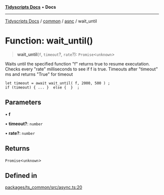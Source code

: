 [**Tidyscripts Docs**](../../../../../README.md) • **Docs**

***

[Tidyscripts Docs](../../../../../globals.md) / [common](../../../README.md) / [asnc](../README.md) / wait\_until

# Function: wait\_until()

> **wait\_until**(`f`, `timeout`?, `rate`?): `Promise`\<`unknown`\>

Waits until the specified function "f" returns true to resume executation.
Checks every "rate" milliseconds to see if f is true. 
Timeouts after "timeout" ms and returns "True" for timeout  
``` 
let timeout = await wait_until( f, 2000, 500 ) ;
if (timeout) { ... }  else {  }  ; 
```

## Parameters

• **f**

• **timeout?**: `number`

• **rate?**: `number`

## Returns

`Promise`\<`unknown`\>

## Defined in

[packages/ts\_common/src/async.ts:20](https://github.com/sheunaluko/tidyscripts/blob/master/packages/ts_common/src/async.ts#L20)
